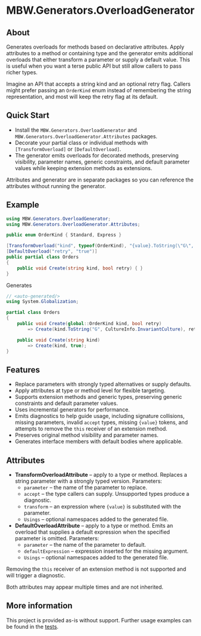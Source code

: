 # MBW.Generators.OverloadGenerator

## About
Generates overloads for methods based on declarative attributes. Apply attributes to a method or containing type and the generator emits additional overloads that either transform a parameter or supply a default value. This is useful when you want a terse public API but still allow callers to pass richer types.

Imagine an API that accepts a string kind and an optional retry flag. Callers might prefer passing an `OrderKind` enum instead of remembering the string representation, and most will keep the retry flag at its default.

## Quick Start
- Install the `MBW.Generators.OverloadGenerator` and `MBW.Generators.OverloadGenerator.Attributes` packages.
- Decorate your partial class or individual methods with `[TransformOverload]` or `[DefaultOverload]`.
- The generator emits overloads for decorated methods, preserving visibility, parameter names, generic constraints, and default parameter values while keeping extension methods as extensions.

Attributes and generator are in separate packages so you can reference the attributes without running the generator.

## Example
```csharp
using MBW.Generators.OverloadGenerator;
using MBW.Generators.OverloadGenerator.Attributes;

public enum OrderKind { Standard, Express }

[TransformOverload("kind", typeof(OrderKind), "{value}.ToString(\"G\", CultureInfo.InvariantCulture)", Usings = new[] { "System.Globalization" })]
[DefaultOverload("retry", "true")]
public partial class Orders
{
    public void Create(string kind, bool retry) { }
}
```
Generates
```csharp
// <auto-generated/>
using System.Globalization;

partial class Orders
{
    public void Create(global::OrderKind kind, bool retry)
        => Create(kind.ToString("G", CultureInfo.InvariantCulture), retry);

    public void Create(string kind)
        => Create(kind, true);
}
```

## Features
- Replace parameters with strongly typed alternatives or supply defaults.
- Apply attributes at type or method level for flexible targeting.
- Supports extension methods and generic types, preserving generic constraints and default parameter values.
- Uses incremental generators for performance.
- Emits diagnostics to help guide usage, including signature collisions, missing parameters, invalid `accept` types, missing `{value}` tokens, and attempts to remove the `this` receiver of an extension method.
- Preserves original method visibility and parameter names.
- Generates interface members with default bodies where applicable.

## Attributes
- **TransformOverloadAttribute** – apply to a type or method. Replaces a string parameter with a strongly typed version. Parameters:
  - `parameter` – the name of the parameter to replace.
  - `accept` – the type callers can supply. Unsupported types produce a diagnostic.
  - `transform` – an expression where `{value}` is substituted with the parameter.
  - `Usings` – optional namespaces added to the generated file.
- **DefaultOverloadAttribute** – apply to a type or method. Emits an overload that supplies a default expression when the specified parameter is omitted. Parameters:
  - `parameter` – the name of the parameter to default.
  - `defaultExpression` – expression inserted for the missing argument.
  - `Usings` – optional namespaces added to the generated file.

Removing the `this` receiver of an extension method is not supported and will trigger a diagnostic.

Both attributes may appear multiple times and are not inherited.

## More information
This project is provided as-is without support. Further usage examples can be found in the [tests](../MBW.Generators.OverloadGenerator.Tests).
